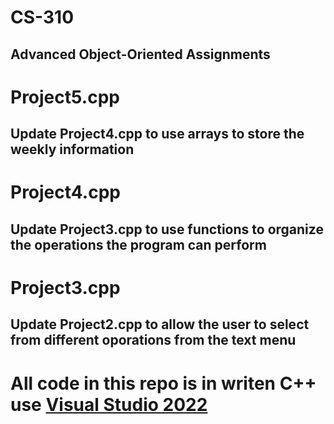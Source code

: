 # CS-310
## Advanced Object-Oriented Assignments
# Project5.cpp
## Update Project4.cpp to use arrays to store the weekly information
# Project4.cpp
## Update Project3.cpp to use functions to organize the operations the program can perform 
# Project3.cpp
## Update Project2.cpp to allow the user to select from different oporations from the text menu
# All code in this repo is in writen C++ use [Visual Studio 2022](https://visualstudio.microsoft.com/vs/getting-started/)
